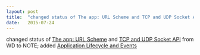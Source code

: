 ```yaml
---
layout: post
title:  "changed status of The app: URL Scheme and TCP and UDP Socket API from WD to NOTE; added Application Lifecycle and Events"
date:   2015-07-24
---
```


changed status of <a href="http://www.w3.org/TR/app-uri/">The app: URL Scheme</a> and <a href="http://www.w3.org/TR/tcp-udp-sockets/">TCP and UDP Socket API</a> from WD to NOTE; added <a href="http://sysapps.github.io/app-lifecycle/">Application Lifecycle and Events</a>